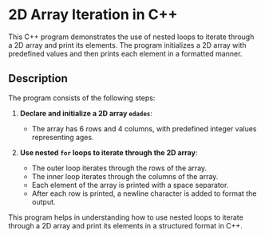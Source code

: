 # 2D Array Iteration in C++

This C++ program demonstrates the use of nested loops to iterate through a 2D array and print its elements. The program initializes a 2D array with predefined values and then prints each element in a formatted manner.

## Description

The program consists of the following steps:

1. **Declare and initialize a 2D array `edades`**:
    - The array has 6 rows and 4 columns, with predefined integer values representing ages.

2. **Use nested `for` loops to iterate through the 2D array**:
    - The outer loop iterates through the rows of the array.
    - The inner loop iterates through the columns of the array.
    - Each element of the array is printed with a space separator.
    - After each row is printed, a newline character is added to format the output.

This program helps in understanding how to use nested loops to iterate through a 2D array and print its elements in a structured format in C++.

